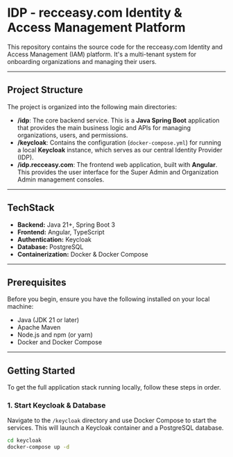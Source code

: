 # IDP - recceasy.com Identity & Access Management Platform

This repository contains the source code for the recceasy.com Identity and Access Management (IAM) platform. It's a multi-tenant system for onboarding organizations and managing their users.

---
## Project Structure

The project is organized into the following main directories:

-   **/idp**: The core backend service. This is a **Java Spring Boot** application that provides the main business logic and APIs for managing organizations, users, and permissions.
-   **/keycloak**: Contains the configuration (`docker-compose.yml`) for running a local **Keycloak** instance, which serves as our central Identity Provider (IDP).
-   **/idp.recceasy.com**: The frontend web application, built with **Angular**. This provides the user interface for the Super Admin and Organization Admin management consoles.

---
##  TechStack

-   **Backend:** Java 21+, Spring Boot 3
-   **Frontend:** Angular, TypeScript
-   **Authentication:** Keycloak
-   **Database:** PostgreSQL
-   **Containerization:** Docker & Docker Compose

---
## Prerequisites

Before you begin, ensure you have the following installed on your local machine:

-   Java (JDK 21 or later)
-   Apache Maven
-   Node.js and npm (or yarn)
-   Docker and Docker Compose

---
## Getting Started

To get the full application stack running locally, follow these steps in order.

### 1. Start Keycloak & Database

Navigate to the `/keycloak` directory and use Docker Compose to start the services. This will launch a Keycloak container and a PostgreSQL database.

```bash
cd keycloak
docker-compose up -d

